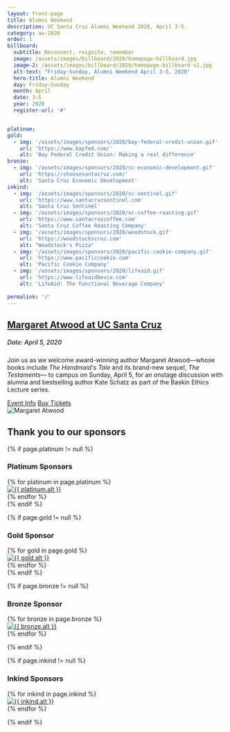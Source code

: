 ```yaml
---
layout: front-page
title: Alumni Weekend
description: UC Santa Cruz Alumni Weekend 2020, April 3-5.
category: aw-2020
order: 1
billboard:
  subtitle: Reconnect, reignite, remember
  image: /assets/images/billboard/2020/homepage-billboard.jpg
  image-2: /assets/images/billboard/2020/homepage-billboard-v2.jpg
  alt-text: "Friday-Sunday, Alumni Weekend April 3-5, 2020"
  hero-title: Alumni Weekend
  day: Friday–Sunday
  month: April
  date: 3–5
  year: 2020
  register-url: '#'


platinum: 
gold: 
  - img: '/assets/images/sponsors/2020/bay-federal-credit-union.gif'
    url: 'https://www.bayfed.com/'
    alt: 'Bay Federal Credit Union: Making a real difference'
bronze: 
  - img: '/assets/images/sponsors/2020/sc-economic-development.gif'
    url: 'https://choosesantacruz.com/'
    alt: 'Santa Cruz Economic Development'
inkind:
  - img: '/assets/images/sponsors/2020/sc-sentinel.gif'
    url: 'https://www.santacruzsentinel.com'
    alt: 'Santa Cruz Sentinel'
  - img: '/assets/images/sponsors/2020/sc-coffee-roasting.gif'
    url: 'https://www.santacruzcoffee.com'
    alt: 'Santa Cruz Coffee Roasting Company'
  - img: '/assets/images/sponsors/2020/woodstock.gif'
    url: 'https://woodstockscruz.com'
    alt: "Woodstock's Pizza"
  - img: '/assets/images/sponsors/2020/pacific-cookie-company.gif'
    url: 'https://www.pacificcookie.com'
    alt: 'Pacific Cookie Company'
  - img: '/assets/images/sponsors/2020/lifeaid.gif'
    url: 'https://www.lifeaidbevco.com'
    alt: 'LifeAid: The Functional Beverage Company'
  
permalink: '/'
---
```


<section class="content-w-media left haltered blue">
  <div class="grid-container large">
    <div class="inner">
      <div class="content">
          <h2 class="underline"><a href="/atwood">Margaret Atwood at UC Santa Cruz</a></h2>
          <h5 style="font-weight: 500">Date: April 5, 2020</h5>
          <p>Join us as we welcome award-winning author Margaret Atwood—whose books include <em>The Handmaid's Tale</em> and its brand-new sequel, <em>The Testaments</em>— to campus on Sunday, April 5, for an onstage discussion with alumna and bestselling author Kate Schatz as part of the Baskin Ethics Lecture series.</p>
          <div class="content-foot-links">
            <a class="btn-link" href="/atwood">Event Info</a>
            <a class="button primary expanded" href="https://ucsctickets.universitytickets.com/w/event.aspx?id=1467">Buy Tickets</a>
          </div>
      </div>
      <div class="media">
          <img src="atwood/images/atwood-homepage.jpg" alt="Margaret Atwood">
      </div>
    </div>
  </div>
</section>


<section class="heading">
  <h2 class="underline">Thank you to our sponsors</h2>
</section>

{% if page.platinum != null %}
<section class="heading">
    <h3>Platinum Sponsors</h3>
</section>
<div class="grid-container large mt-25">
  <div class="grid-x grid-margin-x align-center">
    {% for platinum in page.platinum %}
      <div class="cell large-5">
        <div class="closing-blocks">
          <a href="{{ platinum.url }}">
            <div class="image">
              <img src="{{ platinum.img }}" alt="{{ platinum.alt }}">
            </div>
          </a>
        </div>
      </div>
    {% endfor %}
  </div>
</div>
{% endif %}


{% if page.gold != null %}
<section class="heading">
    <h3>Gold Sponsor</h3>
</section>

<div class="grid-container large mt-25">
  <div class="grid-x grid-margin-x align-center">
    {% for gold in page.gold %}
      <div class="cell large-4">
        <div class="closing-blocks">
          <a href="{{ gold.url }}">
            <div class="image">
              <img src="{{ gold.img }}" alt="{{ gold.alt }}">
            </div>
          </a>
        </div>
      </div>
    {% endfor %}
  </div>
</div>
{% endif %}

{% if page.bronze != null %}
<section class="heading">
    <h3>Bronze Sponsor</h3>
</section>

<div class="grid-container large mt-25">
  <div class="grid-x grid-margin-x align-center">
   {% for bronze in page.bronze %}
      <div class="cell large-3">
        <div class="closing-blocks">
          <a href="{{ bronze.url }}">
            <div class="image">
              <img src="{{ bronze.img }}" alt="{{ bronze.alt }}">
            </div>
          </a>
        </div>
      </div>
    {% endfor %}
  </div>
</div>
<p></p>
{% endif %}


{% if page.inkind != null %}
<section class="heading">
    <h3>Inkind Sponsors</h3>
</section>

<div class="grid-container large mt-25">
  <div class="grid-x grid-margin-x align-center">
    {% for inkind in page.inkind %}
      <div class="cell large-2">
        <div class="closing-blocks">
          <a href="{{ inkind.url }}">
            <div class="image">
              <img src="{{ inkind.img }}" alt="{{ inkind.alt }}">
            </div>
          </a>
        </div>
      </div>
    {% endfor %}
  </div>
</div>
<p></p>
{% endif %}

